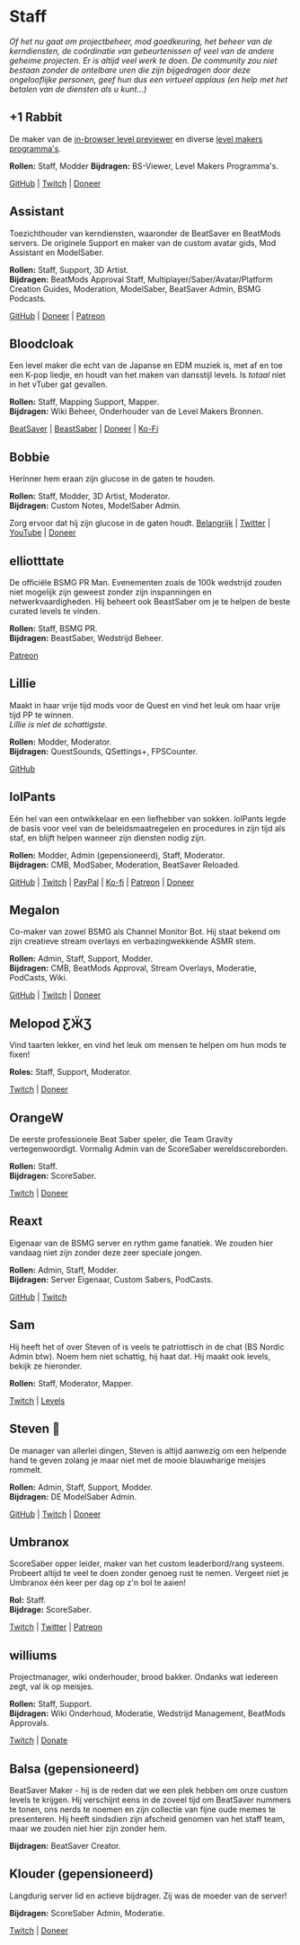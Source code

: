 # Staff
_Of het nu gaat om projectbeheer, mod goedkeuring, het beheer van de kerndiensten, de coördinatie van gebeurtenissen of veel van de andere geheime projecten. Er is altijd veel werk te doen. De community zou niet bestaan zonder de ontelbare uren die zijn bijgedragen door deze ongelooflijke personen, geef hun dus een virtueel applaus (en help met het betalen van de diensten als u kunt...)_

## +1 Rabbit
De maker van de [in-browser level previewer](https://skystudioapps.com/bs-viewer/) en diverse [level makers programma's](https://skystudioapps.com/mapping-tools/).

**Rollen:** Staff, Modder **Bijdragen:** BS-Viewer, Level Makers Programma's.

[GitHub](https://github.com/PlusOneRabbit) | [Twitch](https://www.twitch.tv/plusonerabbit) | [Doneer](https://ko-fi.com/plusonerabbit)

## Assistant
Toezichthouder van kerndiensten, waaronder de BeatSaver en BeatMods servers. De originele Support en maker van de custom avatar gids, Mod Assistant en ModelSaber.

**Rollen:** Staff, Support, 3D Artist.   
**Bijdragen:** BeatMods Approval Staff, Multiplayer/Saber/Avatar/Platform Creation Guides, Moderation, ModelSaber, BeatSaver Admin, BSMG Podcasts.

[GitHub](https://github.com/Assistant) | [Doneer](https://bs.assistant.moe/Donate) | [Patreon](https://www.patreon.com/AssistantMoe)

## Bloodcloak
Een level maker die echt van de Japanse en EDM muziek is, met af en toe een K-pop liedje, en houdt van het maken van dansstijl levels. Is *totaal* niet in het vTuber gat gevallen.

**Rollen:** Staff, Mapping Support, Mapper.   
**Bijdragen:** Wiki Beheer, Onderhouder van de Level Makers Bronnen.

[BeatSaver](https://beatsaver.com/uploader/5cff0b7698cc5a672c8551d3) | [BeastSaber](https://bsaber.com/members/bloodcloak/) | [Doneer](https://www.paypal.me/bloodcloak) | [Ko-Fi](https://ko-fi.com/bloodcloak)

## Bobbie
Herinner hem eraan zijn glucose in de gaten te houden.

**Rollen:** Staff, Modder, 3D Artist, Moderator.   
**Bijdragen:** Custom Notes, ModelSaber Admin.

Zorg ervoor dat hij zijn glucose in de gaten houdt. [Belangrijk](https://i.imgur.com/REWmoI9.jpg) | [Twitter](https://twitter.com/vrbobbie) | [YouTube](https://www.youtube.com/channel/UCdpHoaYSHm2GwgvapMsXgsQ) | [Doneer](https://ko-fi.com/bobbievr)

## elliotttate
De officiële BSMG PR Man. Evenementen zoals de 100k wedstrijd zouden niet mogelijk zijn geweest zonder zijn inspanningen en netwerkvaardigheden. Hij beheert ook BeastSaber om je te helpen de beste curated levels te vinden.

**Rollen:** Staff, BSMG PR.   
**Bijdragen:** BeastSaber, Wedstrijd Beheer.

[Patreon](https://www.patreon.com/beastsaber)

## Lillie
Maakt in haar vrije tijd mods voor de Quest en vind het leuk om haar vrije tijd PP te winnen.   
*Lillie is niet de schattigste.*

**Rollen:** Modder, Moderator.   
**Bijdragen:** QuestSounds, QSettings+, FPSCounter.

[GitHub](https://github.com/Rugtveit)

## lolPants
Eén hel van een ontwikkelaar en een liefhebber van sokken. lolPants legde de basis voor veel van de beleidsmaatregelen en procedures in zijn tijd als staf, en blijft helpen wanneer zijn diensten nodig zijn.

**Rollen:** Modder, Admin (gepensioneerd), Staff, Moderator.   
**Bijdragen:** CMB, ModSaber, Moderation, BeatSaver Reloaded.

[GitHub](https://github.com/lolPants) | [Twitch](https://twitch.tv/lolpants_) | [PayPal](https://www.paypal.me/jackbarondev) | [Ko-fi](https://ko-fi.com/lolpants) | [Patreon](https://www.patreon.com/JackBaron) | [Doneer](https://monzo.me/jackbaron)

## Megalon
Co-maker van zowel BSMG als Channel Monitor Bot. Hij staat bekend om zijn creatieve stream overlays en verbazingwekkende ASMR stem.

**Rollen:** Admin, Staff, Support, Modder.   
**Bijdragen:** CMB, BeatMods Approval, Stream Overlays, Moderatie, PodCasts, Wiki.

[GitHub](https://github.com/megalon) | [Twitch](https://twitch.tv/megalonttv) | [Doneer](https://ko-fi.com/megalon)

## Melopod ƸӜƷ
Vind taarten lekker, en vind het leuk om mensen te helpen om hun mods te fixen!

**Roles:** Staff, Support, Moderator.

[Twitch](https://www.twitch.tv/mamamelo) | [Doneer](https://streamlabs.com/mamamelo)

## OrangeW
De eerste professionele Beat Saber speler, die Team Gravity vertegenwoordigt. Vormalig Admin van de ScoreSaber wereldscoreborden.

**Rollen:** Staff.   
**Bijdragen:** ScoreSaber.

[Twitch](https://twitch.tv/orangew2) | [Doneer](https://streamlabs.com/orangew2)

## Reaxt
Eigenaar van de BSMG server en rythm game fanatiek. We zouden hier vandaag niet zijn zonder deze zeer speciale jongen.

**Rollen:** Admin, Staff, Modder.   
**Bijdragen:** Server Eigenaar, Custom Sabers, PodCasts.

[GitHub](https://github.com/reaxt) | [Twitch](https://twitch.tv/reaxt)


## Sam
Hij heeft het of over Steven of is veels te patriottisch in de chat (BS Nordic Admin btw). Noem hem niet schattig, hij haat dat. Hij maakt ook levels, bekijk ze hieronder.

**Rollen:** Staff, Moderator, Mapper.

[Twitch](https://twitch.tv/justsamuelok) | [Levels](https://beatsaver.com/uploader/5cff0b7498cc5a672c850326)

## Steven 🎀
De manager van allerlei dingen, Steven is altijd aanwezig om een helpende hand te geven zolang je maar niet met de mooie blauwharige meisjes rommelt.

**Rollen:** Admin, Staff, Support, Modder.   
**Bijdragen:** DE ModelSaber Admin.

[GitHub](https://github.com/DeadlyKitten) | [Twitch](https://www.twitch.tv/steventhecat)  | [Doneer](https://streamlabs.com/steventhecat)

## Umbranox
ScoreSaber opper leider, maker van het custom leaderbord/rang systeem. Probeert altijd te veel te doen zonder genoeg rust te nemen. Vergeet niet je Umbranox één keer per dag op z'n bol te aaien!

**Rol:** Staff.   
**Bijdrage:** ScoreSaber.

[Twitch](https://www.twitch.tv/umbranoxius) | [Twitter](https://twitter.com/Umbranoxus) | [Patreon](https://www.patreon.com/scoresaber)

## williums
Projectmanager, wiki onderhouder, brood bakker. Ondanks wat iedereen zegt, val ik op meisjes.

**Rollen:** Staff, Support.   
**Bijdragen:** Wiki Onderhoud, Moderatie, Wedstrijd Management, BeatMods Approvals.

[Twitch](https://www.twitch.tv/williums/) | [Donate](https://ko-fi.com/williums)

## Balsa (gepensioneerd)
BeatSaver Maker - hij is de reden dat we een plek hebben om onze custom levels te krijgen. Hij verschijnt eens in de zoveel tijd om BeatSaver nummers te tonen, ons nerds te noemen en zijn collectie van fijne oude memes te presenteren. Hij heeft sindsdien zijn afscheid genomen van het staff team, maar we zouden niet hier zijn zonder hem.

**Bijdragen:** BeatSaver Creator.

## Klouder (gepensioneerd)
Langdurig server lid en actieve bijdrager. Zij was de moeder van de server!

**Bijdragen:** ScoreSaber Admin, Moderatie.

[Twitch](https://www.twitch.tv/klouderrr) | [Doneer](https://streamlabs.com/klouderrr)
